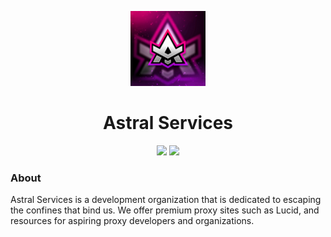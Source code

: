 <p align="center">
<img width="120px" src="https://raw.githubusercontent.com/AstralService/.github/main/assets/AS.jpg">
</p>

<h1 align="center">Astral Services</h1>

<p align="center">
<a href="https://discord.gg/XgQsUJKdAb"><img height="30px" src="https://img.shields.io/badge/Discord-7289DA?style=for-the-badge&logo=discord&logoColor=white"><img></a>
<a href="https://github.com/AstralService"><img height="30px" src="https://img.shields.io/badge/GitHub-100000?style=for-the-badge&logo=github&logoColor=white"><img></a>
</p>

### About
Astral Services is a development organization that is dedicated to escaping the confines that bind us. We offer premium proxy sites such as Lucid, and resources for aspiring proxy developers and organizations.

